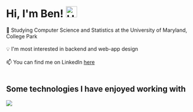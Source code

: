 # Hi, I'm Ben! <img src="https://github.com/TheDudeThatCode/TheDudeThatCode/blob/master/Assets/Hi.gif" alt="Hi!!" width="30px" height="30px">
🐢 Studying Computer Science and Statistics at the University of Maryland, College Park <br>
<br>
💡 I'm most interested in backend and web-app design <br>
<br>
📫 You can find me on LinkedIn [here](https://www.linkedin.com/in/ben-a-fleming/) <br>
<br>
## Some technologies I have enjoyed working with
<p>
  <a href="https://skillicons.dev">
    <img src="https://skillicons.dev/icons?i=git,docker,react,java,js,flask,py,prisma,linux" />
  </a>
</p>
<!--
**bfleming2/bfleming2** is a ✨ _special_ ✨ repository because its `README.md` (this file) appears on your GitHub profile.

Here are some ideas to get you started:

- 🔭 I’m currently working on ...
- 🌱 I’m currently learning ...
- 👯 I’m looking to collaborate on ...
- 🤔 I’m looking for help with ...
- 💬 Ask me about ...
- 📫 How to reach me: ...
- 😄 Pronouns: ...
- ⚡ Fun fact: ...
-->

